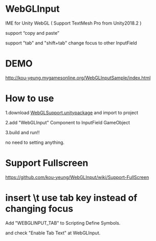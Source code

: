 # WebGLInput

IME for Unity WebGL ( Support TextMesh Pro from Unity2018.2 )

support “copy and paste”

support "tab" and "shift+tab" change focus to other InputField

# DEMO
http://kou-yeung.mygamesonline.org/WebGLInputSample/index.html

# How to use
1.download [WebGLSupport.unitypackage](https://github.com/kou-yeung/WebGLInput/releases) and import to project

2.add "WebGLInput" Component to InputField GameObject

3.build and run!!

no need to setting anything.

# Support Fullscreen
https://github.com/kou-yeung/WebGLInput/wiki/Support-FullScreen

# insert \t use tab key instead of changing focus
Add "WEBGLINPUT_TAB" to Scripting Define Symbols.

and check "Enable Tab Text" at WebGLInput. 
